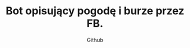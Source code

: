 ---
emoji: "⛈️"
thumbnail: "weather bot.png"
title: "Bot opisujący pogodę i burze przez FB."
summary: "Hobbystyczny projekt open-source z kodem źródłowym dostępnym na moim Githubie - zapraszam do korzystania!"
subtitle: "Github"
github: "https://github.com/asdfMaciej/fb-message-bot"
weight: 11
---
